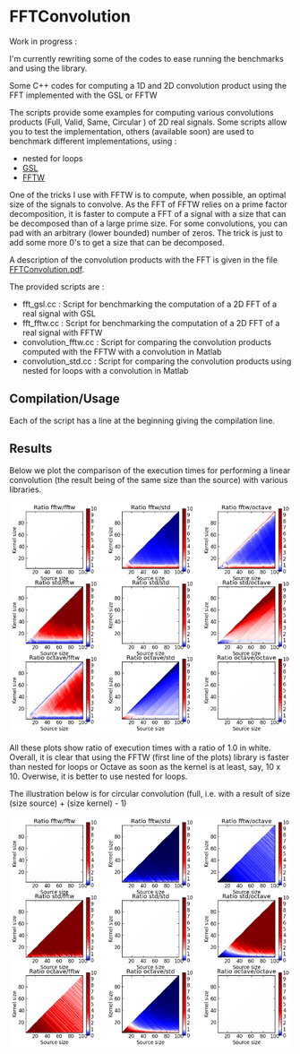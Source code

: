 FFTConvolution
==============

Work in progress :

I'm currently rewriting some of the codes to ease running the benchmarks and using the library.


Some C++ codes for computing a 1D and 2D convolution product using the FFT implemented with the GSL or FFTW

The scripts provide some examples for computing various convolutions
products (Full, Valid, Same, Circular ) of 2D real signals. Some
scripts allow you to test the implementation, others (available soon)
are used to benchmark different implementations, using :
- nested for loops
- [GSL](http://www.gnu.org/software/gsl/)
- [FFTW](http://www.fftw.org/)

One of the tricks I use with FFTW is to compute, when possible, an
optimal size of the signals to convolve. As the FFT of FFTW relies on
a prime factor decomposition, it is faster to compute a FFT of a
signal with a size that can be decomposed than of a large prime
size. For some convolutions, you can pad with an arbitrary (lower
bounded) number of zeros. The trick is just to add some more 0's to
get a size that can be decomposed.


A description of the convolution products with the FFT is given in the file [FFTConvolution.pdf](FFTConvolution.pdf).


The provided scripts are :

- fft_gsl.cc : Script for benchmarking the computation of a 2D FFT of a real signal with GSL
- fft_fftw.cc : Script for benchmarking the computation of a 2D FFT of a real signal with FFTW
- convolution_fftw.cc : Script for comparing the convolution products computed with the FFTW with a convolution in Matlab
- convolution_std.cc : Script for comparing the convolution products using nested for loops with a convolution in Matlab

Compilation/Usage
-----------------

Each of the script has a line at the beginning giving the compilation line. 

Results
-------

Below we plot the comparison of the execution times for performing a linear convolution (the result being of the same size than the source) with various libraries.

![Comparison of the execution times for linear convolutions](Convolution/PythonScripts/comparison_linear.png)

All these plots show ratio of execution times with a ratio of 1.0 in white. Overall, it is clear that using the FFTW (first line of the plots) library is faster than nested for loops or Octave as soon as the kernel is at least, say, 10 x 10. Overwise, it is better to use nested for loops.

The illustration below is for circular convolution (full, i.e. with a result of size (size source) + (size kernel) - 1)

![Comparison of the execution times for circular convolutions](Convolution/PythonScripts/comparison_circular.png)